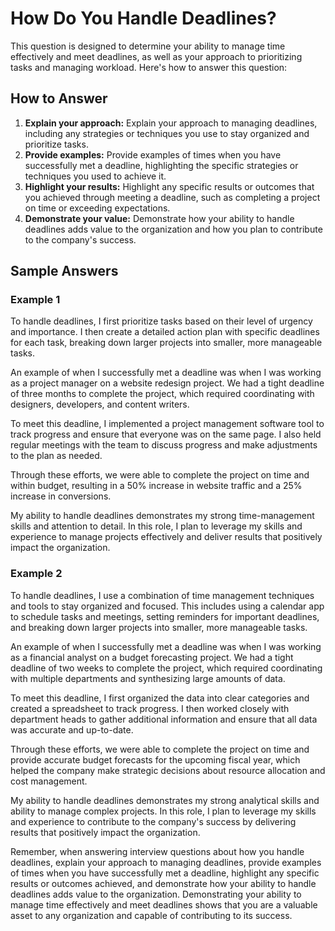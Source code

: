 How Do You Handle Deadlines?
=================================================

This question is designed to determine your ability to manage time effectively and meet deadlines, as well as your approach to prioritizing tasks and managing workload. Here's how to answer this question:

How to Answer
-------------

1. **Explain your approach:** Explain your approach to managing deadlines, including any strategies or techniques you use to stay organized and prioritize tasks.
2. **Provide examples:** Provide examples of times when you have successfully met a deadline, highlighting the specific strategies or techniques you used to achieve it.
3. **Highlight your results:** Highlight any specific results or outcomes that you achieved through meeting a deadline, such as completing a project on time or exceeding expectations.
4. **Demonstrate your value:** Demonstrate how your ability to handle deadlines adds value to the organization and how you plan to contribute to the company's success.

Sample Answers
--------------

### Example 1

To handle deadlines, I first prioritize tasks based on their level of urgency and importance. I then create a detailed action plan with specific deadlines for each task, breaking down larger projects into smaller, more manageable tasks.

An example of when I successfully met a deadline was when I was working as a project manager on a website redesign project. We had a tight deadline of three months to complete the project, which required coordinating with designers, developers, and content writers.

To meet this deadline, I implemented a project management software tool to track progress and ensure that everyone was on the same page. I also held regular meetings with the team to discuss progress and make adjustments to the plan as needed.

Through these efforts, we were able to complete the project on time and within budget, resulting in a 50% increase in website traffic and a 25% increase in conversions.

My ability to handle deadlines demonstrates my strong time-management skills and attention to detail. In this role, I plan to leverage my skills and experience to manage projects effectively and deliver results that positively impact the organization.

### Example 2

To handle deadlines, I use a combination of time management techniques and tools to stay organized and focused. This includes using a calendar app to schedule tasks and meetings, setting reminders for important deadlines, and breaking down larger projects into smaller, more manageable tasks.

An example of when I successfully met a deadline was when I was working as a financial analyst on a budget forecasting project. We had a tight deadline of two weeks to complete the project, which required coordinating with multiple departments and synthesizing large amounts of data.

To meet this deadline, I first organized the data into clear categories and created a spreadsheet to track progress. I then worked closely with department heads to gather additional information and ensure that all data was accurate and up-to-date.

Through these efforts, we were able to complete the project on time and provide accurate budget forecasts for the upcoming fiscal year, which helped the company make strategic decisions about resource allocation and cost management.

My ability to handle deadlines demonstrates my strong analytical skills and ability to manage complex projects. In this role, I plan to leverage my skills and experience to contribute to the company's success by delivering results that positively impact the organization.

Remember, when answering interview questions about how you handle deadlines, explain your approach to managing deadlines, provide examples of times when you have successfully met a deadline, highlight any specific results or outcomes achieved, and demonstrate how your ability to handle deadlines adds value to the organization. Demonstrating your ability to manage time effectively and meet deadlines shows that you are a valuable asset to any organization and capable of contributing to its success.
